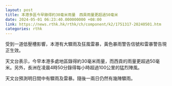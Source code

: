 ```yaml
---
layout: post
title: 本港多區今早錄得約30毫米雨量　西貢雨量更超過50毫米
date: 2024-05-01 06:23:40.000000000 +08:00
link: https://news.rthk.hk/rthk/ch/component/k2/1751317-20240501.htm
categories: rthk
---
```


受到一道低壓槽影響，本港有大驟雨及狂風雷暴，黃色暴雨警告信號和雷暴警告現正生效。

天文台表示，今早本港多處地區錄得約30毫米雨量，而西貢的雨量更超過50毫米。另外，長洲在凌晨4時50分錄得每小時超過100公里的猛烈陣風。

天文台預測明日間中有驟雨及雷暴。隨後一兩日仍然有幾陣驟雨。
